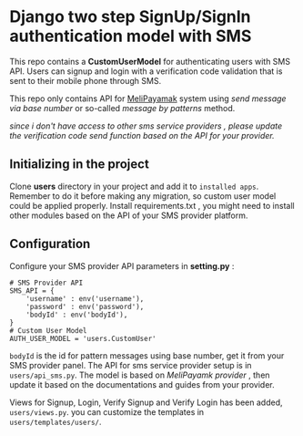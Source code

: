# Django two step SignUp/SignIn authentication model with SMS

This repo contains a **CustomUserModel** for authenticating users with SMS API. Users can signup and login with a verification code validation that is sent to their mobile phone through SMS. 

This repo only contains API for [MeliPayamak](https://www.melipayamak.com/) system using *send message via base number* or so-called *message by patterns* method. 

*since i don't have access to other sms service providers , please update the verification code send function based on the API for your provider.*

## Initializing in the project
Clone **users** directory in your project and add it to `installed apps`. Remember to do it before making any migration, so custom user model could be applied properly. 
Install requirements.txt , you might need to install other modules based on the API of your SMS provider platform. 

## Configuration 
Configure your SMS provider API parameters in **setting.py** :
```
# SMS Provider API 
SMS_API = {
    'username' : env('username'),
    'password' : env('password'),
    'bodyId' : env('bodyId'),
}
# Custom User Model
AUTH_USER_MODEL = 'users.CustomUser'
```
`bodyId` is the id for pattern messages using base number, get it from your SMS provider panel. 
The API for sms service provider setup is in `users/api_sms.py`. The model is based on *MeliPayamk provider* , then update it based on the documentations and guides from your provider.  

Views for Signup, Login, Verify Signup and Verify Login has been added, `users/views.py`. you can customize the templates in `users/templates/users/`. 

